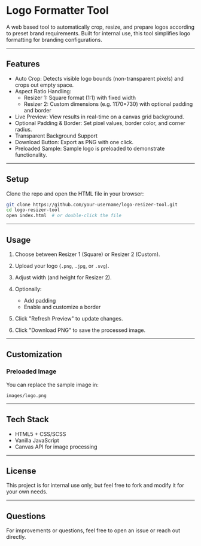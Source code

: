 # Logo Formatter Tool

A web based tool to automatically crop, resize, and prepare logos according to preset brand requirements. Built for internal use, this tool simplifies logo formatting for branding configurations.

---

## Features

- Auto Crop: Detects visible logo bounds (non-transparent pixels) and crops out empty space.
- Aspect Ratio Handling:
  - Resizer 1: Square format (1:1) with fixed width
  - Resizer 2: Custom dimensions (e.g. 1170×730) with optional padding and border
- Live Preview: View results in real-time on a canvas grid background.
- Optional Padding & Border: Set pixel values, border color, and corner radius.
- Transparent Background Support
- Download Button: Export as PNG with one click.
- Preloaded Sample: Sample logo is preloaded to demonstrate functionality.

---

## Setup

Clone the repo and open the HTML file in your browser:

```bash
git clone https://github.com/your-username/logo-resizer-tool.git
cd logo-resizer-tool
open index.html  # or double-click the file
```


---

## Usage

1. Choose between Resizer 1 (Square) or Resizer 2 (Custom).
2. Upload your logo (`.png`, `.jpg`, or `.svg`).
3. Adjust width (and height for Resizer 2).
4. Optionally:

   * Add padding
   * Enable and customize a border
5. Click "Refresh Preview" to update changes.
6. Click "Download PNG" to save the processed image.

---

## Customization

### Preloaded Image

You can replace the sample image in:

```
images/logo.png
```
---

## Tech Stack

* HTML5 + CSS/SCSS
* Vanilla JavaScript 
* Canvas API for image processing

---


## License

This project is for internal use only, but feel free to fork and modify it for your own needs.

---

## Questions

For improvements or questions, feel free to open an issue or reach out directly.
